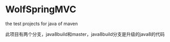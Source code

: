WolfSpringMVC
=============

the  test projects for java of maven

此项目有两个分支，java8build和master，java8build分支是升级的java8的代码
